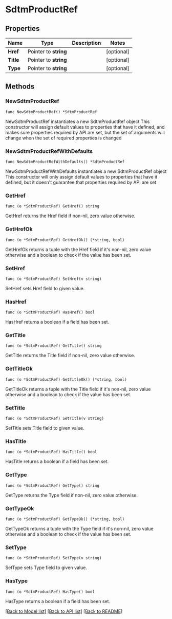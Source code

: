 # SdtmProductRef

## Properties

Name | Type | Description | Notes
------------ | ------------- | ------------- | -------------
**Href** | Pointer to **string** |  | [optional] 
**Title** | Pointer to **string** |  | [optional] 
**Type** | Pointer to **string** |  | [optional] 

## Methods

### NewSdtmProductRef

`func NewSdtmProductRef() *SdtmProductRef`

NewSdtmProductRef instantiates a new SdtmProductRef object
This constructor will assign default values to properties that have it defined,
and makes sure properties required by API are set, but the set of arguments
will change when the set of required properties is changed

### NewSdtmProductRefWithDefaults

`func NewSdtmProductRefWithDefaults() *SdtmProductRef`

NewSdtmProductRefWithDefaults instantiates a new SdtmProductRef object
This constructor will only assign default values to properties that have it defined,
but it doesn't guarantee that properties required by API are set

### GetHref

`func (o *SdtmProductRef) GetHref() string`

GetHref returns the Href field if non-nil, zero value otherwise.

### GetHrefOk

`func (o *SdtmProductRef) GetHrefOk() (*string, bool)`

GetHrefOk returns a tuple with the Href field if it's non-nil, zero value otherwise
and a boolean to check if the value has been set.

### SetHref

`func (o *SdtmProductRef) SetHref(v string)`

SetHref sets Href field to given value.

### HasHref

`func (o *SdtmProductRef) HasHref() bool`

HasHref returns a boolean if a field has been set.

### GetTitle

`func (o *SdtmProductRef) GetTitle() string`

GetTitle returns the Title field if non-nil, zero value otherwise.

### GetTitleOk

`func (o *SdtmProductRef) GetTitleOk() (*string, bool)`

GetTitleOk returns a tuple with the Title field if it's non-nil, zero value otherwise
and a boolean to check if the value has been set.

### SetTitle

`func (o *SdtmProductRef) SetTitle(v string)`

SetTitle sets Title field to given value.

### HasTitle

`func (o *SdtmProductRef) HasTitle() bool`

HasTitle returns a boolean if a field has been set.

### GetType

`func (o *SdtmProductRef) GetType() string`

GetType returns the Type field if non-nil, zero value otherwise.

### GetTypeOk

`func (o *SdtmProductRef) GetTypeOk() (*string, bool)`

GetTypeOk returns a tuple with the Type field if it's non-nil, zero value otherwise
and a boolean to check if the value has been set.

### SetType

`func (o *SdtmProductRef) SetType(v string)`

SetType sets Type field to given value.

### HasType

`func (o *SdtmProductRef) HasType() bool`

HasType returns a boolean if a field has been set.


[[Back to Model list]](../README.md#documentation-for-models) [[Back to API list]](../README.md#documentation-for-api-endpoints) [[Back to README]](../README.md)


